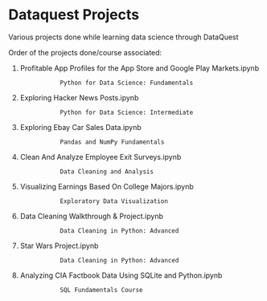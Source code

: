 # Dataquest Projects
Various projects done while learning data science through DataQuest

Order of the projects done/course associated:
  1. Profitable App Profiles for the App Store and Google Play Markets.ipynb 
            
					Python for Data Science: Fundamentals
  2. Exploring Hacker News Posts.ipynb
            
					Python for Data Science: Intermediate
  3. Exploring Ebay Car Sales Data.ipynb
            
					Pandas and NumPy Fundamentals
  4. Clean And Analyze Employee Exit Surveys.ipynb
            
					Data Cleaning and Analysis
  5. Visualizing Earnings Based On College Majors.ipynb
            
					Exploratory Data Visualization
  6. Data Cleaning Walkthrough & Project.ipynb
            
					Data Cleaning in Python: Advanced
  7. Star Wars Project.ipynb
            
					Data Cleaning in Python: Advanced
  8. Analyzing CIA Factbook Data Using SQLite and Python.ipynb
            
					SQL Fundamentals Course
